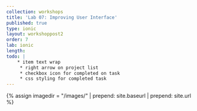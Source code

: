 ```yaml
---
collection: workshops
title: 'Lab 07: Improving User Interface'
published: true
type: ionic
layout: workshoppost2
order: 7
lab: ionic
length: 
todo: |
    * item text wrap
     * right arrow on project list
     * checkbox icon for completed on task
     * css styling for completed task
---
```


{% assign imagedir = "/images/" | prepend: site.baseurl | prepend: site.url %}


